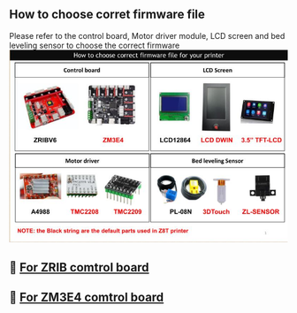 ## How to choose corret firmware file
Please refer to the control board, Motor driver module, LCD screen and bed leveling sensor to choose the correct firmware
![](./1.jpg)
## :file_folder: [For ZRIB comtrol board](./ZRIBV6)
## :file_folder: [For ZM3E4 comtrol board](./ZM3E4) 

